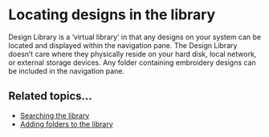 # Locating designs in the library

Design Library is a ‘virtual library’ in that any designs on your system can be located and displayed within the navigation pane. The Design Library doesn’t care where they physically reside on your hard disk, local network, or external storage devices. Any folder containing embroidery designs can be included in the navigation pane.

## Related topics...

- [Searching the library](Searching_the_library)
- [Adding folders to the library](Adding_folders_to_the_library)

